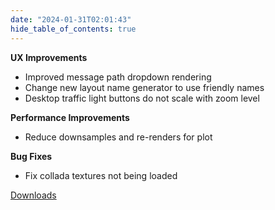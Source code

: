 ```yaml
---
date: "2024-01-31T02:01:43"
hide_table_of_contents: true
---
```

**UX Improvements**
- Improved message path dropdown rendering
- Change new layout name generator to use friendly names
- Desktop traffic light buttons do not scale with zoom level

**Performance Improvements**
- Reduce downsamples and re-renders for plot

**Bug Fixes**
- Fix collada textures not being loaded


[Downloads](https://github.com/foxglove/studio/releases/tag/v1.86.0)
